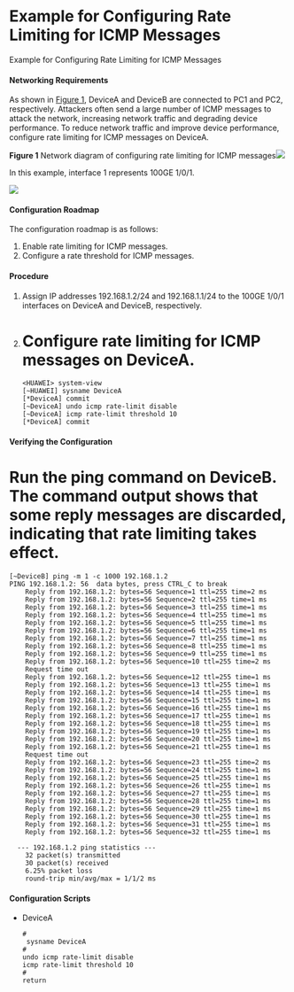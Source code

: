 Example for Configuring Rate Limiting for ICMP Messages
=======================================================

Example for Configuring Rate Limiting for ICMP Messages

#### Networking Requirements

As shown in [Figure 1](#EN-US_TASK_0000001130783584__fig4984175812), DeviceA and DeviceB are connected to PC1 and PC2, respectively. Attackers often send a large number of ICMP messages to attack the network, increasing network traffic and degrading device performance. To reduce network traffic and improve device performance, configure rate limiting for ICMP messages on DeviceA.

**Figure 1** Network diagram of configuring rate limiting for ICMP messages![](public_sys-resources/note_3.0-en-us.png) 

In this example, interface 1 represents 100GE 1/0/1.


  
![](figure/en-us_image_0000001130623830.png)

#### Configuration Roadmap

The configuration roadmap is as follows:

1. Enable rate limiting for ICMP messages.
2. Configure a rate threshold for ICMP messages.


#### Procedure

1. Assign IP addresses 192.168.1.2/24 and 192.168.1.1/24 to the 100GE 1/0/1 interfaces on DeviceA and DeviceB, respectively.
2. # Configure rate limiting for ICMP messages on DeviceA.
   
   
   ```
   <HUAWEI> system-view
   [~HUAWEI] sysname DeviceA
   [*DeviceA] commit
   [~DeviceA] undo icmp rate-limit disable
   [~DeviceA] icmp rate-limit threshold 10
   [*DeviceA] commit
   ```

#### Verifying the Configuration

# Run the **ping** command on DeviceB. The command output shows that some reply messages are discarded, indicating that rate limiting takes effect.

```
[~DeviceB] ping -m 1 -c 1000 192.168.1.2
PING 192.168.1.2: 56  data bytes, press CTRL_C to break
    Reply from 192.168.1.2: bytes=56 Sequence=1 ttl=255 time=2 ms
    Reply from 192.168.1.2: bytes=56 Sequence=2 ttl=255 time=1 ms
    Reply from 192.168.1.2: bytes=56 Sequence=3 ttl=255 time=1 ms
    Reply from 192.168.1.2: bytes=56 Sequence=4 ttl=255 time=1 ms
    Reply from 192.168.1.2: bytes=56 Sequence=5 ttl=255 time=1 ms
    Reply from 192.168.1.2: bytes=56 Sequence=6 ttl=255 time=1 ms
    Reply from 192.168.1.2: bytes=56 Sequence=7 ttl=255 time=1 ms
    Reply from 192.168.1.2: bytes=56 Sequence=8 ttl=255 time=1 ms
    Reply from 192.168.1.2: bytes=56 Sequence=9 ttl=255 time=1 ms
    Reply from 192.168.1.2: bytes=56 Sequence=10 ttl=255 time=2 ms
    Request time out
    Reply from 192.168.1.2: bytes=56 Sequence=12 ttl=255 time=1 ms
    Reply from 192.168.1.2: bytes=56 Sequence=13 ttl=255 time=1 ms
    Reply from 192.168.1.2: bytes=56 Sequence=14 ttl=255 time=1 ms
    Reply from 192.168.1.2: bytes=56 Sequence=15 ttl=255 time=1 ms
    Reply from 192.168.1.2: bytes=56 Sequence=16 ttl=255 time=1 ms
    Reply from 192.168.1.2: bytes=56 Sequence=17 ttl=255 time=1 ms
    Reply from 192.168.1.2: bytes=56 Sequence=18 ttl=255 time=1 ms
    Reply from 192.168.1.2: bytes=56 Sequence=19 ttl=255 time=1 ms
    Reply from 192.168.1.2: bytes=56 Sequence=20 ttl=255 time=1 ms
    Reply from 192.168.1.2: bytes=56 Sequence=21 ttl=255 time=1 ms
    Request time out
    Reply from 192.168.1.2: bytes=56 Sequence=23 ttl=255 time=2 ms
    Reply from 192.168.1.2: bytes=56 Sequence=24 ttl=255 time=1 ms
    Reply from 192.168.1.2: bytes=56 Sequence=25 ttl=255 time=1 ms
    Reply from 192.168.1.2: bytes=56 Sequence=26 ttl=255 time=1 ms
    Reply from 192.168.1.2: bytes=56 Sequence=27 ttl=255 time=1 ms
    Reply from 192.168.1.2: bytes=56 Sequence=28 ttl=255 time=1 ms
    Reply from 192.168.1.2: bytes=56 Sequence=29 ttl=255 time=1 ms
    Reply from 192.168.1.2: bytes=56 Sequence=30 ttl=255 time=1 ms
    Reply from 192.168.1.2: bytes=56 Sequence=31 ttl=255 time=1 ms
    Reply from 192.168.1.2: bytes=56 Sequence=32 ttl=255 time=1 ms

  --- 192.168.1.2 ping statistics ---
    32 packet(s) transmitted
    30 packet(s) received
    6.25% packet loss
    round-trip min/avg/max = 1/1/2 ms
```
#### Configuration Scripts

* DeviceA
  
  ```
  #
   sysname DeviceA
  #
  undo icmp rate-limit disable
  icmp rate-limit threshold 10
  #
  return
  ```